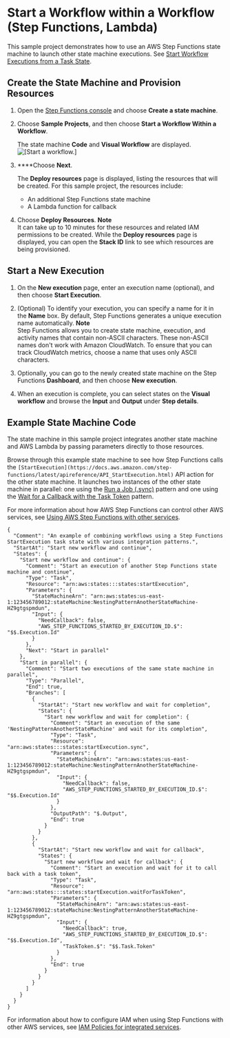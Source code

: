 # Start a Workflow within a Workflow \(Step Functions, Lambda\)<a name="sample-start-workflow"></a>

This sample project demonstrates how to use an AWS Step Functions state machine to launch other state machine executions\. See [Start Workflow Executions from a Task State](concepts-nested-workflows.md)\.

## Create the State Machine and Provision Resources<a name="sample-start-workflow-create"></a>

1. Open the [Step Functions console](https://console.aws.amazon.com/states/home?region=us-east-1#/) and choose **Create a state machine**\.

1. Choose **Sample Projects**, and then choose **Start a Workflow Within a Workflow**\.

   The state machine **Code** and **Visual Workflow** are displayed\.  
![\[Start a workflow.\]](http://docs.aws.amazon.com/step-functions/latest/dg/images/sample-start-workflow.png)

1. ****Choose **Next**\.

   The **Deploy resources** page is displayed, listing the resources that will be created\. For this sample project, the resources include:
   + An additional Step Functions state machine
   + A Lambda function for callback

1. Choose **Deploy Resources**\.
**Note**  
It can take up to 10 minutes for these resources and related IAM permissions to be created\. While the **Deploy resources** page is displayed, you can open the **Stack ID** link to see which resources are being provisioned\.

## Start a New Execution<a name="sample-start-workflow-start-execution"></a>

1. On the **New execution** page, enter an execution name \(optional\), and then choose **Start Execution**\.

1. \(Optional\) To identify your execution, you can specify a name for it in the **Name** box\. By default, Step Functions generates a unique execution name automatically\.
**Note**  
Step Functions allows you to create state machine, execution, and activity names that contain non\-ASCII characters\. These non\-ASCII names don't work with Amazon CloudWatch\. To ensure that you can track CloudWatch metrics, choose a name that uses only ASCII characters\.

1. Optionally, you can go to the newly created state machine on the Step Functions **Dashboard**, and then choose **New execution**\.

1. When an execution is complete, you can select states on the **Visual workflow** and browse the **Input** and **Output** under **Step details**\.

## Example State Machine Code<a name="sample-start-workflow-code-examples"></a>

The state machine in this sample project integrates another state machine and AWS Lambda by passing parameters directly to those resources\.

Browse through this example state machine to see how Step Functions calls the `[StartExecution](https://docs.aws.amazon.com/step-functions/latest/apireference/API_StartExecution.html)` API action for the other state machine\. It launches two instances of the other state machine in parallel: one using the [Run a Job \(\.sync\)](connect-to-resource.md#connect-sync) pattern and one using the [Wait for a Callback with the Task Token](connect-to-resource.md#connect-wait-token) pattern\.

For more information about how AWS Step Functions can control other AWS services, see [Using AWS Step Functions with other services](concepts-service-integrations.md)\.

```
{
  "Comment": "An example of combining workflows using a Step Functions StartExecution task state with various integration patterns.",
  "StartAt": "Start new workflow and continue",
  "States": {
    "Start new workflow and continue": {
      "Comment": "Start an execution of another Step Functions state machine and continue",
      "Type": "Task",
      "Resource": "arn:aws:states:::states:startExecution",
      "Parameters": {
        "StateMachineArn": "arn:aws:states:us-east-1:123456789012:stateMachine:NestingPatternAnotherStateMachine-HZ9gtgspmdun",
        "Input": {
          "NeedCallback": false,
          "AWS_STEP_FUNCTIONS_STARTED_BY_EXECUTION_ID.$": "$$.Execution.Id"
        }
      },
      "Next": "Start in parallel"
    },
    "Start in parallel": {
      "Comment": "Start two executions of the same state machine in parallel",
      "Type": "Parallel",
      "End": true,
      "Branches": [
        {
          "StartAt": "Start new workflow and wait for completion",
          "States": {
            "Start new workflow and wait for completion": {
              "Comment": "Start an execution of the same 'NestingPatternAnotherStateMachine' and wait for its completion",
              "Type": "Task",
              "Resource": "arn:aws:states:::states:startExecution.sync",
              "Parameters": {
                "StateMachineArn": "arn:aws:states:us-east-1:123456789012:stateMachine:NestingPatternAnotherStateMachine-HZ9gtgspmdun",
                "Input": {
                  "NeedCallback": false,
                  "AWS_STEP_FUNCTIONS_STARTED_BY_EXECUTION_ID.$": "$$.Execution.Id"
                }
              },
              "OutputPath": "$.Output",
              "End": true
            }
          }
        },
        {
          "StartAt": "Start new workflow and wait for callback",
          "States": {
            "Start new workflow and wait for callback": {
              "Comment": "Start an execution and wait for it to call back with a task token",
              "Type": "Task",
              "Resource": "arn:aws:states:::states:startExecution.waitForTaskToken",
              "Parameters": {
                "StateMachineArn": "arn:aws:states:us-east-1:123456789012:stateMachine:NestingPatternAnotherStateMachine-HZ9gtgspmdun",
                "Input": {
                  "NeedCallback": true,
                  "AWS_STEP_FUNCTIONS_STARTED_BY_EXECUTION_ID.$": "$$.Execution.Id",
                  "TaskToken.$": "$$.Task.Token"
                }
              },
              "End": true
            }
          }
        }
      ]
    }
  }
}
```

For information about how to configure IAM when using Step Functions with other AWS services, see [IAM Policies for integrated services](service-integration-iam-templates.md)\.